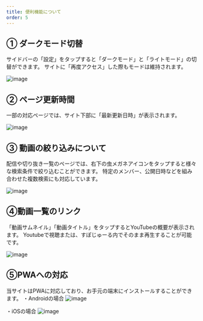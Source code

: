 ```yaml
---
title: 便利機能について
order: 5
---
```


## ① ダークモード切替
サイドバーの「設定」をタップすると「ダークモード」と「ライトモード」の切替ができます。
サイトに「再度アクセス」した際もモードは維持されます。

![image](/about/darkmode.png)

## ② ページ更新時間
一部の対応ページでは、サイト下部に「最新更新日時」が表示されます。

![image](/about/update.png)

## ③ 動画の絞り込みについて
配信や切り抜き一覧のページでは、右下の虫メガネアイコンをタップすると様々な検索条件で絞り込むことができます。
特定のメンバー、公開日時などを組み合わせた複数検索にも対応しています。

![image](/about/filter.png)

## ④動画一覧のリンク
「動画サムネイル」「動画タイトル」をタップするとYouTubeの概要が表示されます。
Youtubeで視聴または、すぽじゅーる内でそのまま再生することが可能です。

![image](/about/link.png)

## ⑤PWAへの対応
当サイトはPWAに対応しており、お手元の端末にインストールすることができます。
・Androidの場合
![image](/about/pwa-android.png)

・iOSの場合
![image](/about/pwa-ios.png)